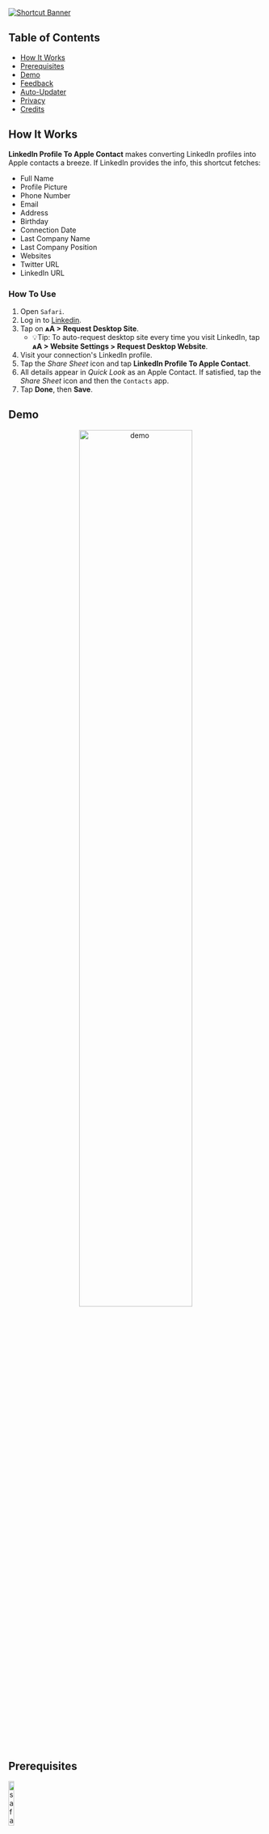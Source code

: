 [![Shortcut Banner](https://i.imgur.com/PCTvQ2w.png)](https://www.icloud.com/shortcuts/787da9fed5ea4d87a664b0c31bd8b982)

## Table of Contents

-   [How It Works](#how-it-works)
-   [Prerequisites](#prerequisites)
-   [Demo](#demo)
-   [Feedback](#feedback)
-   [Auto-Updater](#auto-updater)
-   [Privacy](#privacy)
-   [Credits](#credits)

## How It Works

**LinkedIn Profile To Apple Contact** makes converting LinkedIn profiles into Apple contacts a breeze. If LinkedIn provides the info, this shortcut fetches:

-   Full Name
-   Profile Picture
-   Phone Number
-   Email
-   Address
-   Birthday
-   Connection Date
-   Last Company Name
-   Last Company Position
-   Websites
-   Twitter URL
-   LinkedIn URL

### How To Use

1. Open `Safari`.
2. Log in to [Linkedin](https://www.linkedin.com/).
3. Tap on **&#x1D00;A > Request Desktop Site**.
    - 💡Tip: To auto-request desktop site every time you visit LinkedIn, tap **&#x1D00;A > Website Settings > Request Desktop Website**.
4. Visit your connection's LinkedIn profile.
5. Tap the _Share Sheet_ icon and tap **LinkedIn Profile To Apple Contact**.
6. All details appear in _Quick Look_ as an Apple Contact. If satisfied, tap the _Share Sheet_ icon and then the `Contacts` app.
7. Tap **Done**, then **Save**.

## Demo

<p align="center">
	<img src="https://i.imgur.com/qlUmXMQ.png" alt="demo" width="66.66%"/>
</p>

## Prerequisites

<a href="https://apps.apple.com/us/app/safari/id1146562112">
	<img src="https://i.imgur.com/XdOtb9i.png" alt="safari-badge" width="15%"/></a>

## Feedback

Your feedback is highly appreciated! For any issues, suggestions, or general feedback, please visit my [GitHub Issues](https://github.com/spenpal/AppleShortcuts/issues/new/choose) page, reach out via [Reddit](https://www.reddit.com/user/spenpal_dev), or submit anonymously using this [Google form](https://forms.gle/KdJXQhysQQj4yBtS7).

## Auto-Updater

This shortcut utilizes the [UpdateKit API](https://www.mikebeas.com/updatekit-api/v1) for seamless updates.

-   Checks periodically for updates.
-   Retrieves your device's version to check compatibility.
    -   _If your device is incompatible with the shortcut, updates won't be presented_.
-   Won't check for updates, if you are offline.
    -   _It verifies your device's IP address to determine connection status_.
-   When an update is available, choose **Install** or **Skip**.

## Privacy

-   No sensitive/identifying information is requested ✅.
    -   _However, reviewing the shortcut's actions is your responsibility_.
-   If permissions are required, tap **Always Allow**.
    -   _You can manage these permissions in the shortcut's privacy settings_.

## Credits

-   Banner created with [MediaKit](https://routinehub.co/shortcut/1911).
-   Screenshots framed with [Screenshot Framer](https://routinehub.co/shortcut/8067/).
-   [u/osnipassos](https://www.reddit.com/user/osnipassos/): For idea and initial contact conversion code.
